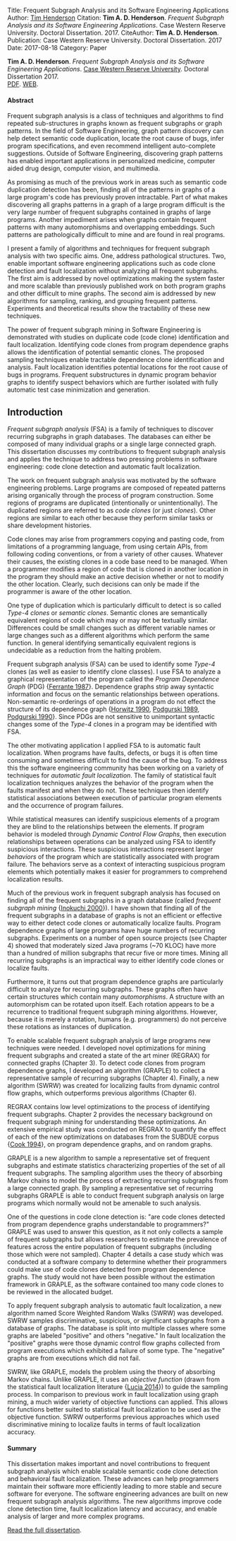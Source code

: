 Title: Frequent Subgraph Analysis and its Software Engineering Applications
Author: <a href="http://hackthology.com">Tim Henderson</a>
Citation: <strong>Tim A. D. Henderson</strong>. <i>Frequent Subgraph Analysis and its Software Engineering Applications</i>. Case Western Reserve University. Doctoral Dissertation. 2017.
CiteAuthor: <strong>Tim A. D. Henderson</strong>.
Publication: Case Western Reserve University. Doctoral Dissertation. 2017
Date: 2017-08-18
Category: Paper


**Tim A. D. Henderson**. *Frequent Subgraph Analysis and its Software Engineering Applications*.
[Case Western Reserve University](http://case.edu/). Doctoral Dissertation 2017.
<br/>
[PDF]({filename}/pdfs/dissertation.pdf).
[WEB]({filename}/papers/2017-dissertation.md).

#### Abstract

Frequent subgraph analysis is a class of techniques and algorithms to find
repeated sub-structures in graphs known as frequent subgraphs or graph
patterns. In the field of Software Engineering, graph pattern discovery can
help detect semantic code duplication, locate the root cause of bugs, infer
program specifications, and even recommend intelligent auto-complete
suggestions.  Outside of Software Engineering, discovering graph patterns has
enabled important applications in personalized medicine, computer aided drug
design, computer vision, and multimedia.

As promising as much of the previous work in areas such as semantic code
duplication detection has been, finding all of the patterns in graphs of a
large program's code has previously proven intractable.  Part of what makes
discovering all graphs patterns in a graph of a large program difficult is the
very large number of frequent subgraphs contained in graphs of large programs.
Another impediment arises when graphs contain frequent patterns with many
automorphisms and overlapping embeddings. Such patterns are pathologically
difficult to mine and are found in real programs.

I present a family of algorithms and techniques for frequent subgraph analysis
with two specific aims. One, address pathological structures. Two, enable
important software engineering applications such as code clone detection and
fault localization without analyzing all frequent subgraphs. The first aim is
addressed by novel optimizations making the system faster and more scalable
than previously published work on both program graphs and other difficult to
mine graphs. The second aim is addressed by new algorithms for sampling,
ranking, and grouping frequent patterns.  Experiments and theoretical results
show the tractability of these new techniques.

The power of frequent subgraph mining in Software Engineering is demonstrated
with studies on duplicate code (code clone) identification and fault
localization.  Identifying code clones from program dependence graphs allows
the identification of potential semantic clones. The proposed sampling
techniques enable tractable dependence clone identification and analysis.
Fault localization identifies potential locations for the root cause of bugs
in programs. Frequent substructures in dynamic program behavior graphs to
identify suspect behaviors which are further isolated with fully automatic
test case minimization and generation.

## Introduction


*Frequent subgraph analysis* (FSA) is a family of techniques to discover
recurring subgraphs in graph databases. The databases can either be composed of
many individual graphs or a single large connected graph. This dissertation
discusses my contributions to frequent subgraph analysis and applies the
technique to address two pressing problems in software engineering: code clone
detection and automatic fault localization.

The work on frequent subgraph analysis was motivated by the software engineering
problems. Large programs are composed of repeated patterns arising organically
through the process of program construction. Some regions of programs are
duplicated (intentionally or unintentionally). The duplicated regions are
referred to as *code clones* (or just *clones*). Other regions are
similar to each other because they perform similar tasks or share development
histories.

Code clones may arise from programmers copying and pasting code, from
limitations of a programming language, from using certain APIs, from following
coding conventions, or from a variety of other causes.  Whatever their causes,
the existing clones in a code base need to be managed. When a programmer
modifies a region of code that is cloned in another location in the program
they should make an active decision whether or not to modify the other location.
Clearly, such decisions can only be made if the programmer is aware of the other
location.

One type of duplication which is particularly difficult to detect is so called
*Type-4 clones* or *semantic clones*. Semantic clones are semantically
equivalent regions of code which may or may not be textually similar.
Differences could be small changes such as different variable names or large
changes such as a different algorithms which perform the same function. In
general identifying semantically equivalent regions is undecidable as a
reduction from the halting problem.

Frequent subgraph analysis (FSA) can be used to identify some *Type-4* clones
(as well as easier to identify clone classes). I use FSA to analyze a graphical
representation of the program called the *Program Dependence Graph* (PDG)
{[Ferrante 1987](https://doi.org/10.1145/24039.24041)}. Dependence graphs strip
away syntactic information and focus on the semantic relationships between
operations.  Non-semantic re-orderings of operations in a program do not effect
the structure of its dependence graph {[Horwitz
1990](https://doi.org/10.1145/93548.93574), [Podgurski
1989](https://doi.org/10.1145/75309.75328), [Podgurski
1990](https://doi.org/10.1109/32.58784)}. Since PDGs are not sensitive to
unimportant syntactic changes some of the *Type-4* clones in a program may
be identified with FSA.

The other motivating application I applied FSA to is automatic fault
localization.  When programs have faults, defects, or bugs it is often time
consuming and sometimes difficult to find the cause of the bug. To address this
the software engineering community has been working on a variety of techniques
for *automatic fault localization*.  The family of statistical fault
localization techniques analyzes the behavior of the program when the faults
manifest and when they do not. These techniques then identify statistical
associations between execution of particular program elements and the occurrence
of program failures.

While statistical measures can identify suspicious elements of a program they
are blind to the relationships between the elements. If program behavior is
modeled through *Dynamic Control Flow Graphs*, then execution relationships
between operations can be analyzed using FSA to identify suspicious
interactions. These suspicious interactions represent larger *behaviors* of
the program which are statistically associated with program failure. The
behaviors serve as a context of interacting suspicious program elements which
potentially makes it easier for programmers to comprehend localization results.

Much of the previous work in frequent subgraph analysis has focused on finding
all of the frequent subgraphs in a graph database (called *frequent subgraph
mining* {[Inokuchi 2000](https://dx.doi.org/10.1007/3-540-45372-5_2)}). I
have shown that finding all of the frequent subgraphs in a database of graphs is
not an efficient or effective way to either detect code clones or automatically
localize faults. Program dependence graphs of large programs have huge numbers
of recurring subgraphs.  Experiments on a number of open source projects (see
Chapter 4) showed that moderately sized Java programs (~70 KLOC) have more than
a hundred of million subgraphs that recur five or more times. Mining all
recurring subgraphs is an impractical way to either identify code clones or
localize faults.

Furthermore, it turns out that program dependence graphs are particularly
difficult to analyze for recurring subgraphs. These graphs often have certain
structures which contain many *automorphisms*. A structure with an automorphism
can be rotated upon itself. Each rotation appears to be a recurrence to
traditional frequent subgraph mining algorithms. However, because it is merely a
rotation, humans (e.g. programmers) do not perceive these rotations as instances
of duplication.

To enable scalable frequent subgraph analysis of large programs new techniques
were needed. I developed novel optimizations for mining frequent subgraphs and
created a state of the art miner (REGRAX) for connected graphs (Chapter 3).  To
detect code clones from program dependence graphs, I developed an algorithm
(GRAPLE) to collect a representative sample of recurring subgraphs (Chapter 4).
Finally, a new algorithm (SWRW) was created for localizing faults from dynamic
control flow graphs, which outperforms previous algorithms (Chapter 6).

REGRAX contains low level optimizations to the process of identifying frequent
subgraphs. Chapter 2 provides the necessary background on frequent subgraph
mining for understanding these optimizations. An extensive empirical study was
conducted on REGRAX to quantify the effect of each of the new optimizations on
databases from the SUBDUE corpus {[Cook
1994](https://dl.acm.org/citation.cfm?id=1618595.1618605)}, on program
dependence graphs, and on random graphs.

GRAPLE is a new algorithm to sample a representative set of frequent subgraphs
and estimate statistics characterizing properties of the set of all frequent
subgraphs. The sampling algorithm uses the theory of absorbing Markov chains to
model the process of extracting recurring subgraphs from a large connected
graph. By sampling a representative set of recurring subgraphs GRAPLE is able to
conduct frequent subgraph analysis on large programs which normally would not be
amenable to such analysis.

One of the questions in code clone detection is: "are code clones detected from
program dependence graphs understandable to programmers?" GRAPLE was used to
answer this question, as it not only collects a sample of frequent subgraphs but
allows researchers to estimate the prevalence of features across the entire
population of frequent subgraphs (including those which were not sampled).
Chapter 4 details a case study which was conducted at a software company to
determine whether their programmers could make use of code clones detected from
program dependence graphs. The study would not have been possible without the
estimation framework in GRAPLE, as the software contained too many code clones
to be reviewed in the allocated budget.

To apply frequent subgraph analysis to automatic fault localization, a new
algorithm named Score Weighted Random Walks (SWRW) was developed. SWRW samples
discriminative, suspicious, or significant subgraphs from a database of graphs.
The database is split into multiple classes where some graphs are labeled
"positive" and others "negative." In fault localization the "positive" graphs
were those dynamic control flow graphs collected from program executions which
exhibited a failure of some type. The "negative" graphs are from executions
which did not fail.

SWRW, like GRAPLE, models the problem using the theory of absorbing Markov
chains. Unlike GRAPLE, it uses an *objective function* (drawn from the
statistical fault localization literature {[Lucia
2014](https://dx.doi.org/10.1002/smr.1616)}) to guide the sampling process. In
comparison to previous work in fault localization using graph mining, a much
wider variety of objective functions can applied. This allows for functions
better suited to statistical fault localization to be used as the objective
function. SWRW outperforms previous approaches which used discriminative mining
to localize faults in terms of fault localization accuracy.

#### Summary

This dissertation makes important and novel contributions to frequent subgraph
analysis which enable scalable semantic code clone detection and behavioral
fault localization. These advances can help programmers maintain their software
more efficiently leading to more stable and secure software for everyone. The
software engineering advances are built on new frequent subgraph analysis
algorithms. The new algorithms improve code clone detection time, fault
localization latency and accuracy, and enable analysis of larger and more
complex programs.

[Read the full dissertation]({filename}/pdfs/dissertation.pdf).

